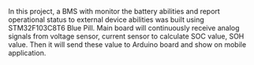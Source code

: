 In this project, a BMS with monitor the battery abilities and report operational status to external device abilities was built using STM32F103C8T6 Blue Pill. Main board will continuously receive analog signals from voltage sensor, current sensor to calculate SOC value, SOH value. Then it will send these value to Arduino board and show on mobile application.
